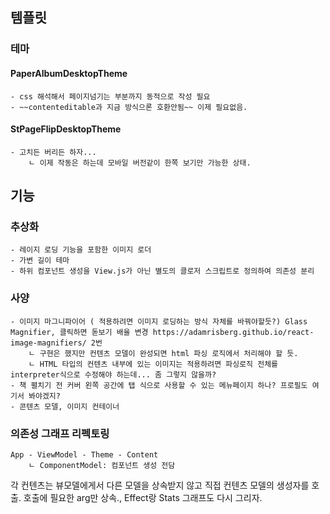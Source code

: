 ## 템플릿
### 테마
#### PaperAlbumDesktopTheme 
    - css 해석해서 페이지넘기는 부분까지 동적으로 작성 필요
    - ~~contenteditable과 지금 방식으론 호환안됨~~ 이제 필요없음.
#### StPageFlipDesktopTheme
    - 고치든 버리든 하자...
        ㄴ 이제 작동은 하는데 모바일 버전같이 한쪽 보기만 가능한 상태. 
## 기능
### 추상화
    - 레이지 로딩 기능을 포함한 이미지 로더
    - 가변 길이 테마 
    - 하위 컴포넌트 생성을 View.js가 아닌 별도의 클로저 스크립트로 정의하여 의존성 분리 

### 사양
    - 이미지 마그니파이어 ( 적용하려면 이미지 로딩하는 방식 자체를 바꿔야할듯?) Glass Magnifier, 클릭하면 돋보기 배율 변경 https://adamrisberg.github.io/react-image-magnifiers/ 2번
        ㄴ 구현은 했지만 컨텐츠 모델이 완성되면 html 파싱 로직에서 처리해야 할 듯. 
        ㄴ HTML 타입의 컨텐츠 내부에 있는 이미지는 적용하려면 파싱로직 전체를 interpreter식으로 수정해야 하는데... 좀 그렇지 않을까?
    - 책 펼치기 전 커버 왼쪽 공간에 탭 식으로 사용할 수 있는 메뉴페이지 하나? 프로필도 여기서 봐야겠지?
    - 콘텐츠 모델, 이미지 컨테이너

[//]: # (Done    - 프로필 기능 &#40;모달로 떠야함. 프로필 레포지터리도 필요하겠다&#41;)

### 의존성 그래프 리펙토링 
    App - ViewModel - Theme - Content   
        ㄴ ComponentModel: 컴포넌트 생성 전담 

각 컨텐츠는 뷰모델에게서 다른 모델을 상속받지 않고 직접 컨텐츠 모델의 생성자를 호출. 호출에 필요한 arg만 상속., Effect랑 Stats 그래프도 다시 그리자.


